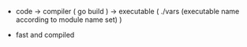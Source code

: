 - code -> compiler ( go build ) -> executable ( ./vars (executable name according to module name set) ) 


- fast and compiled 